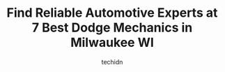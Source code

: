 ---
layout: ampstory
image: https://images.unsplash.com/photo-1607120717423-5cfbccc9e245?ixlib=rb-4.0.3&ixid=MnwxMjA3fDB8MHxwaG90by1wYWdlfHx8fGVufDB8fHx8&auto=format&fit=crop&w=640&h=853&q=80
author: techidn
featured: false
description: When it comes to maintaining and repairing your vehicle in Milwaukee WI, USA, you deserve nothing but the best. Thats why the 7 best Dodge Mechanic in the area are here to offer their exper
title: Find Reliable Automotive Experts at 7 Best Dodge Mechanics in Milwaukee WI
cover:
   title: Find Reliable Automotive Experts at 7 Best Dodge Mechanics in Milwaukee WI
   subtitle: Rickpate
   background: https://images.unsplash.com/photo-1607120717423-5cfbccc9e245?ixlib=rb-4.0.3&ixid=MnwxMjA3fDB8MHxwaG90by1wYWdlfHx8fGVufDB8fHx8&auto=format&fit=crop&w=640&h=853&q=80

pages: 
 - layout: thirds
   top: <h1>#1 Russ Darrow Chrysler Dodge Jeep RAM Milwaukee Service Center</h1>
   bottom: "<p>I couldnt recommend a better company to use to get Honest and reliable service work performed on your vehicle than Russ Darrow Dodge, Jeep and Chrysler!!  PERIOD!!  My f</p>"
   background: https://www.knot35.com/toplist/wp-content/uploads/2023/06/best-dodge-mechanic-1-in-milwaukee-wi-1685838151.jpeg
   backgroundblur: true
 - layout: thirds
   top: <h1>#2 Riverside Automotive Service</h1>
   bottom: "<p>2750 N Oakland Ave, Milwaukee, WI 53211, United States</p>"
   background: https://www.knot35.com/toplist/wp-content/uploads/2023/06/best-dodge-mechanic-2-in-milwaukee-wi-1685838152.jpeg
   cta:
      link: https://www.knot35.com/toplist/find-reliable-automotive-experts-at-7-best-dodge-mechanics-in-milwaukee-wi/
      text: Find Reliable Automotive Experts at 7 Best Dodge Mechanics in Milwaukee WI
 - layout: thirds
   top: <h1>#3 Matts Foreign Car Specialists</h1>
   bottom: "<p>5519 W Vliet St, Milwaukee, WI 53208, United States</p>"
   background: https://www.knot35.com/toplist/wp-content/uploads/2023/06/best-dodge-mechanic-3-in-milwaukee-wi-1685838153.jpeg
   cta:
      link: https://www.knot35.com/toplist/find-reliable-automotive-experts-at-7-best-dodge-mechanics-in-milwaukee-wi/
      text: Find Reliable Automotive Experts at 7 Best Dodge Mechanics in Milwaukee WI
 - layout: thirds
   top: <h1>#4 North Avenue Automotive</h1>
   bottom: "<p>5714 W North Ave, Milwaukee, WI 53208, United States</p>"
   background: https://images.unsplash.com/photo-1509114397022-ed747cca3f65?ixlib=rb-4.0.3&ixid=MnwxMjA3fDB8MHxwaG90by1wYWdlfHx8fGVufDB8fHx8&auto=format&fit=crop&w=640&h=853&q=80
   cta:
      link: https://www.knot35.com/toplist/find-reliable-automotive-experts-at-7-best-dodge-mechanics-in-milwaukee-wi/
      text: Find Reliable Automotive Experts at 7 Best Dodge Mechanics in Milwaukee WI
 - layout: thirds
   top: <h1>#5 Schetters Auto Sales and Service Center</h1>
   bottom: "<p>401 E Oklahoma Ave, Milwaukee, WI 53207, United States</p>"
   background: https://images.unsplash.com/photo-1531169509526-f8f1fdaa4a67?ixlib=rb-4.0.3&ixid=MnwxMjA3fDB8MHxwaG90by1wYWdlfHx8fGVufDB8fHx8&auto=format&fit=crop&w=640&h=853&q=80
   cta:
      link: https://www.knot35.com/toplist/find-reliable-automotive-experts-at-7-best-dodge-mechanics-in-milwaukee-wi/
      text: Find Reliable Automotive Experts at 7 Best Dodge Mechanics in Milwaukee WI
 - layout: thirds
   top: <h1>#6 Bretts Auto Repair</h1>
   bottom: "<p>6205 W Bluemound Rd, Milwaukee, WI 53213, United States</p>"
   background: https://images.unsplash.com/photo-1618556658017-fd9c732d1360?ixlib=rb-4.0.3&ixid=MnwxMjA3fDB8MHxwaG90by1wYWdlfHx8fGVufDB8fHx8&auto=format&fit=crop&w=640&h=853&q=80
   cta:
      link: https://www.knot35.com/toplist/find-reliable-automotive-experts-at-7-best-dodge-mechanics-in-milwaukee-wi/
      text: Find Reliable Automotive Experts at 7 Best Dodge Mechanics in Milwaukee WI
 - layout: thirds
   top: <h1>#7 Integrity Auto Sales & Repair</h1>
   bottom: "<p>111 E Mineral St, Milwaukee, WI 53204, United States</p>"
   background: https://images.unsplash.com/photo-1620421680010-0766ff230392?ixlib=rb-4.0.3&ixid=MnwxMjA3fDB8MHxwaG90by1wYWdlfHx8fGVufDB8fHx8&auto=format&fit=crop&w=640&h=853&q=80
   cta:
      link: https://www.knot35.com/toplist/find-reliable-automotive-experts-at-7-best-dodge-mechanics-in-milwaukee-wi/
      text: Find Reliable Automotive Experts at 7 Best Dodge Mechanics in Milwaukee WI
 - layout: thirds
   middle: Continue reading...
   background: https://images.unsplash.com/photo-1602536052359-ef94c21c5948?ixlib=rb-4.0.3&ixid=MnwxMjA3fDB8MHxwaG90by1wYWdlfHx8fGVufDB8fHx8&auto=format&fit=crop&w=640&h=853&q=80
   cta:
      link: https://www.knot35.com/toplist/find-reliable-automotive-experts-at-7-best-dodge-mechanics-in-milwaukee-wi/
      text: Find Reliable Automotive Experts at 7 Best Dodge Mechanics in Milwaukee WI
      
---
